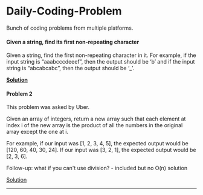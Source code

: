 # Daily-Coding-Problem
Bunch of coding problems from multiple platforms.

#### Given a string, find its first non-repeating character

Given a string, find the first non-repeating character in it. For example, if the input string is “aaabcccdeeef”, then the output should be ‘b’ and if the input string is “abcabcabc”, then the output should be ‘_’.

[**Solution**](solutions/firstNonRepeatingCharacter.py)


#### Problem 2

This problem was asked by Uber.

Given an array of integers, return a new array such that each element at index i of the new array is the product of all the numbers in the original array except the one at i.

For example, if our input was [1, 2, 3, 4, 5], the expected output would be [120, 60, 40, 30, 24]. If our input was [3, 2, 1], the expected output would be [2, 3, 6].

Follow-up: what if you can't use division? - included but no O(n) solution 

[Solution](solutions/problem_2.py)

---
